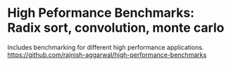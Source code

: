 # High Peformance Benchmarks: Radix sort, convolution, monte carlo
Includes benchmarking for different high performance applications.
https://github.com/rajnish-aggarwal/high-performance-benchmarks
